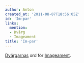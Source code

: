 ```yaml
---
author: Anton
created_at: '2011-08-07T18:56:05Z'
id: 'Im-par'
links:
  mention:
  - Dvärg
  - Imageament
title: 'Im-par'
---
```


[Dvärgarnas] ord för [Imageament].

  [Dvärgarnas]: Dvärg
  [Imageament]: Imageament
